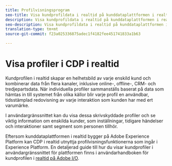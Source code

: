```yaml
---
title: Profilvisningsprogram
seo-title: Visa kundprofildata i realtid på kunddataplattformen i realtid
description: Visa kundprofildata i realtid på kunddataplattformen i realtid
seo-description: Visa kundprofildata i realtid på kunddataplattformen i realtid
translation-type: tm+mt
source-git-commit: f23a025336875adec1f4182fee451741833a1b63

---
```



# Visa profiler i CDP i realtid

Kundprofilen i realtid skapar en helhetsbild av varje enskild kund och kombinerar data från flera kanaler, inklusive online-, offline-, CRM- och tredjepartsdata. När individuella profiler sammanställs baserat på data som hämtas in till systemet från olika källor blir varje profil en användbar, tidsstämplad redovisning av varje interaktion som kunden har med ert varumärke.

I användargränssnittet kan du visa dessa skrivskyddade profiler och se viktig information om enskilda kunder, som inställningar, tidigare händelser och interaktioner samt segment som personen tillhör.

Eftersom kunddataplattformen i realtid bygger på Adobe Experience Platform kan CDP i realtid utnyttja profilvisningsfunktionerna som ingår i Experience Platform. En detaljerad guide till hur du visar kundprofiler i användargränssnittet för plattformen finns i användarhandboken för kundprofilen i [realtid på Adobe I/O](https://www.adobe.io/apis/experienceplatform/home/profile-identity-segmentation/profile-identity-segmentation-services.html#!api-specification/markdown/narrative/technical_overview/unified_profile_architectural_overview/profile-user-guide.md).
